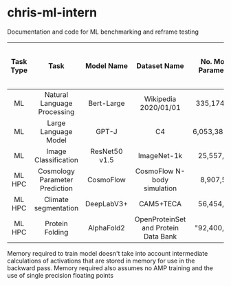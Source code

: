 # chris-ml-intern
Documentation and code for ML benchmarking and reframe testing

Task Type | Task | Model Name | Dataset Name | No. Model Parameters | Memory required to train Model (MB) | Uncompressed Dataset Size (GB)
:---: | :---: | :---: | :---: | :---: | :---: | :---:
ML | Natural Language Processing | Bert-Large | Wikipedia 2020/01/01 | 335,174,458 | 5,363 | 365
ML | Large Language Model | GPT-J | C4 | 6,053,381,344 | 96,854 | 750
ML | Image Classification | ResNet50 v1.5 | ImageNet-1k | 25,557,032 | 409 | 400
ML HPC | Cosmology Parameter Prediction | CosmoFlow | CosmoFlow N-body simulation | 8,907,556 | 71 | 5,100
ML HPC | Climate segmentation | DeepLabV3+ | CAM5+TECA | 56,454,720 | 903 | ?
ML HPC | Protein Folding | AlphaFold2 | OpenProteinSet and Protein Data Bank | "92,400,000" | "1478.4" | 2600


Memory required to train model doesn't take into account intermediate calculations of activations that are stored in memory for use in the backward pass. 
Memory required also assumes no AMP training and the use of single precision floating points 